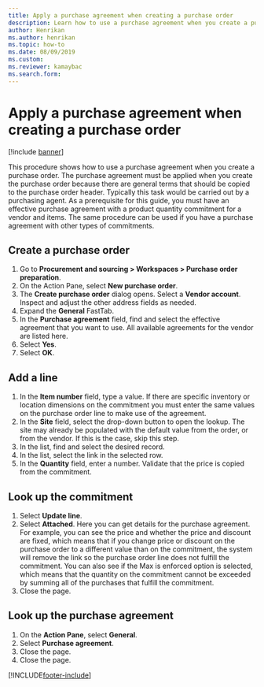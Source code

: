 ```yaml
--- 
title: Apply a purchase agreement when creating a purchase order
description: Learn how to use a purchase agreement when you create a purchase order, including a step-by-step process for creating a purchase order. 
author: Henrikan
ms.author: henrikan
ms.topic: how-to
ms.date: 08/09/2019
ms.custom:
ms.reviewer: kamaybac
ms.search.form:
---
```


# Apply a purchase agreement when creating a purchase order

[!include [banner](../../includes/banner.md)]

This procedure shows how to use a purchase agreement when you create a purchase order. The purchase agreement must be applied when you create the purchase order because there are general terms that should be copied to the purchase order header. Typically this task would be carried out by a purchasing agent. As a prerequisite for this guide, you must have an effective purchase agreement with a product quantity commitment for a vendor and items. The same procedure can be used if you have a purchase agreement with other types of commitments.

## Create a purchase order

1. Go to **Procurement and sourcing \> Workspaces \> Purchase order preparation**.
1. On the Action Pane, select **New purchase order**.
1. The **Create purchase order** dialog opens. Select a **Vendor account**. Inspect and adjust the other address fields as needed.
1. Expand the **General** FastTab.
1. In the **Purchase agreement** field, find and select the effective agreement that you want to use. All available agreements for the vendor are listed here.  
1. Select **Yes**.
1. Select **OK**.

## Add a line

1. In the **Item number** field, type a value. If there are specific inventory or location dimensions on the commitment you must enter the same values on the purchase order line to make use of the agreement.
1. In the **Site** field, select the drop-down button to open the lookup. The site may already be populated with the default value from the order, or from the vendor. If this is the case, skip this step.  
1. In the list, find and select the desired record.
1. In the list, select the link in the selected row.
1. In the **Quantity** field, enter a number. Validate that the price is copied from the commitment.  

## Look up the commitment

1. Select **Update line**.
1. Select **Attached**. Here you can get details for the purchase agreement. For example, you can see the price and whether the price and discount are fixed, which means that if you change price or discount on the purchase order to a different value than on the commitment, the system will remove the link so the purchase order line does not fulfill the commitment. You can also see if the Max is enforced option is selected, which means that the quantity on the commitment cannot be exceeded by summing all of the purchases that fulfill the commitment.  
1. Close the page.

## Look up the purchase agreement

1. On the **Action Pane**, select **General**.
1. Select **Purchase agreement**.
1. Close the page.
1. Close the page.



[!INCLUDE[footer-include](../../../includes/footer-banner.md)]
